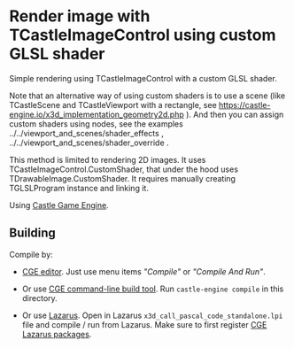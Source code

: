 # Render image with TCastleImageControl using custom GLSL shader

Simple rendering using TCastleImageControl with a custom GLSL shader.

Note that an alternative way of using custom shaders is to use a scene (like TCastleScene and TCastleViewport with a rectangle, see https://castle-engine.io/x3d_implementation_geometry2d.php ). And then you can assign custom shaders using nodes, see the examples ../../viewport_and_scenes/shader_effects , ../../viewport_and_scenes/shader_override .

This method is limited to rendering 2D images. It uses TCastleImageControl.CustomShader, that under the hood uses TDrawableImage.CustomShader. It requires manually creating TGLSLProgram instance and linking it.

Using [Castle Game Engine](https://castle-engine.io/).

## Building

Compile by:

- [CGE editor](https://castle-engine.io/editor). Just use menu items _"Compile"_ or _"Compile And Run"_.

- Or use [CGE command-line build tool](https://castle-engine.io/build_tool). Run `castle-engine compile` in this directory.

- Or use [Lazarus](https://www.lazarus-ide.org/). Open in Lazarus `x3d_call_pascal_code_standalone.lpi` file and compile / run from Lazarus. Make sure to first register [CGE Lazarus packages](https://castle-engine.io/lazarus).
